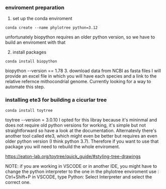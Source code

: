 
### enviroment preparation
1. set up the conda enviroment 

```
conda create --name phylotree python=3.12
```
unfortunately biopython requires an older python version, so we have to build an enviroment with that

2. install packages 

```
conda install biopython
``` 
biopython --version == 1.78
3. download data from NCBI as fasta files
I will provide an excel file in which you will have each species and a link to the relative refernce mithocondrial genome. Currently looking for a way to automate this step.



### installing ete3 for building a cicurlar tree
```
conda install toytree
```
toytree --version = 3.0.10
I opted for this libray because it's mininmal and does not require old python versions for working, it's simple but not straightforward so have a look at the documentation. 
Alternatevly there's another tool called ete3, which might even be better but requires an even older python version (I think python 3.7). Therefore if you want to use that package you will need to rebuild the whole enviroment. 

https://eaton-lab.org/toytree/quick_guide/#styling-tree-drawings




NOTE: 
if you are working in VSCODE or in another IDE, you might have to change the python interpreter to the one in the phylotree enviroment
use : Ctrl+Shift+P in VSCODE, type Python: Select Interpreter and select the correct one. 
